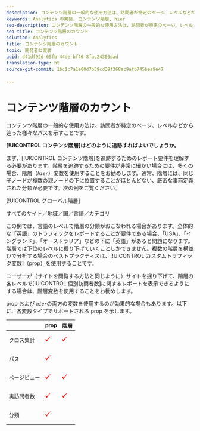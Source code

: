 ```yaml
---
description: コンテンツ階層の一般的な使用方法は、訪問者が特定のページ、レベルなどから辿った様々なパスを示すことです。
keywords: Analytics の実装, コンテンツ階層, hier
seo-description: コンテンツ階層の一般的な使用方法は、訪問者が特定のページ、レベルなどから辿った様々なパスを示すことです。
seo-title: コンテンツ階層のカウント
solution: Analytics
title: コンテンツ階層のカウント
topic: 開発者と実装
uuid: d41df92d-65fb-44de-bf46-8fac24303dad
translation-type: ht
source-git-commit: 1bc1c7a1e00d7b59cd39f368ac9afb745bea9e47

---
```



# コンテンツ階層のカウント

コンテンツ階層の一般的な使用方法は、訪問者が特定のページ、レベルなどから辿った様々なパスを示すことです。

**[!UICONTROL コンテンツ階層]はどのように追跡すればよいでしょうか。**

まず、[!UICONTROL コンテンツ階層]を追跡するためのレポート要件を理解する必要があります。階層を追跡するための要件が非常に細かい場合には、多くの場合、階層（*`hier`*）変数を使用することをお勧めします。通常、階層には、同じ子ノードが複数の親ノードの下に位置することがほとんどない、厳密な事前定義された分類が必要です。次の例をご覧ください。

[!UICONTROL グローバル階層]

すべてのサイト／地域／国／言語／カテゴリ

この例では、言語のレベルで階層の分類がおこなわれる場合があります。全体的な「英語」のトラフィックをレポートすることが要件である場合、「USA」、「イングランド」、「オーストラリア」などの下に「英語」があると問題になります。階層では下位のレベルに掘り下げていくことしかできません。複数の階層を横並びで分析する場合のベストプラクティスは、[!UICONTROL カスタムトラフィック変数]（prop）を使用することです。

ユーザーが（サイトを閲覧する方法と同じように）サイトを掘り下げて、階層の各レベルで[!UICONTROL 個別訪問者数]に関するレポートを表示できるようにする場合は、階層変数を使用することをお勧めします。

prop および  *`hier`*&#x200B;の両方の変数を使用するのが効果的な場合もあります。以下に、各変数タイプでサポートされる prop を示します。

<table id="table_E960D100DA0F433A94A4B246D6EF0D0A"> 
 <thead> 
  <tr> 
   <th class="entry"> </th> 
   <th class="entry"> prop </th> 
   <th class="entry"> 階層 </th> 
  </tr> 
 </thead>
 <tbody> 
  <tr> 
   <td> クロス集計 </td> 
   <td> <p><img  src="assets/check-mark.png" id="image_2832E346D220429DA643B908EC10260D" /> </p> </td> 
   <td> <p><img  src="assets/check-mark.png" id="image_2A70A61A78024204B6CEE4FFF9A0851E" /> </p> </td> 
  </tr> 
  <tr> 
   <td> パス </td> 
   <td> <p><img  src="assets/check-mark.png" id="image_EE5ED36AC75F4D648F54858D796F82BD" /> </p> </td> 
   <td> </td> 
  </tr> 
  <tr> 
   <td> ページビュー </td> 
   <td> <p><img  src="assets/check-mark.png" id="image_5BB82776D41642E78C2ECFD71DD33164" /> </p> </td> 
   <td> <p><img  src="assets/check-mark.png" id="image_18F34EE8957946AF9D6C2C9B492CEDB7" /> </p> </td> 
  </tr> 
  <tr> 
   <td> 実訪問者数 </td> 
   <td> <p><img  src="assets/check-mark.png" id="image_A475267547B94DB4A1EEFD903B2CA1EB" /> </p> </td> 
   <td> <p><img  src="assets/check-mark.png" id="image_1E9E302D999146128CDBCE13E52BC38C" /> </p> </td> 
  </tr> 
  <tr> 
   <td> 分類 </td> 
   <td> <p><img  src="assets/check-mark.png" id="image_FC5FEFE7BA8C4475BA4F31D57302BE6B" /> </p> </td> 
   <td> </td> 
  </tr> 
 </tbody> 
</table>

